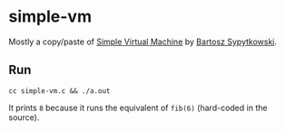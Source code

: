 # simple-vm

Mostly a copy/paste of [Simple Virtual Machine](http://bartoszsypytkowski.com/simple-virtual-machine/) by [Bartosz Sypytkowski](https://twitter.com/Horusiath).

## Run
```
cc simple-vm.c && ./a.out
```
It prints `8` because it runs the equivalent of `fib(6)` (hard-coded in the source).
